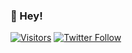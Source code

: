 ### 👋 Hey!

[![Visitors](https://visitor-badge.glitch.me/badge?page_id=bhuvna_prabhu.visitor-badge)](https://github.com/pegasusflyhigh)
[![Twitter Follow](https://img.shields.io/twitter/follow/BhuvnaPrabhu?style=social)](https://twitter.com/BhuvnaPrabhu)

<!---
- 👋 Hi, I’m @pegasusflyhigh
- 👀 I’m interested in ...
- 🌱 I’m currently learning ...
- 💞️ I’m looking to collaborate on ...
- 📫 How to reach me ...

<!---
pegasusflyhigh/pegasusflyhigh is a ✨ special ✨ repository because its `README.md` (this file) appears on your GitHub profile.
You can click the Preview link to take a look at your changes.
--->
